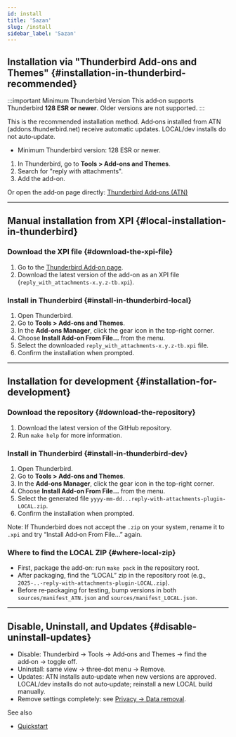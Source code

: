 ```yaml
---
id: install
title: 'Sazan'
slug: /install
sidebar_label: 'Sazan'
---
```


## Installation via "Thunderbird Add-ons and Themes" {#installation-in-thunderbird-recommended}

:::important Minimum Thunderbird Version
This add‑on supports Thunderbird **128 ESR or newer**. Older versions are not supported.
:::

This is the recommended installation method. Add‑ons installed from ATN (addons.thunderbird.net) receive automatic updates. LOCAL/dev installs do not auto‑update.

- Minimum Thunderbird version: 128 ESR or newer.

1. In Thunderbird, go to **Tools > Add-ons and Themes**.
2. Search for "reply with attachments".
3. Add the add-on.

Or open the add‑on page directly: [Thunderbird Add‑ons (ATN)](https://addons.thunderbird.net/thunderbird/addon/reply-with-attachments)

---

## Manual installation from XPI {#local-installation-in-thunderbird}

### Download the XPI file {#download-the-xpi-file}

1. Go to the [Thunderbird Add‑on page](https://addons.thunderbird.net/thunderbird/addon/reply-with-attachments).
2. Download the latest version of the add-on as an XPI file (`reply_with_attachments-x.y.z-tb.xpi`).

### Install in Thunderbird {#install-in-thunderbird-local}

1. Open Thunderbird.
2. Go to **Tools > Add-ons and Themes**.
3. In the **Add-ons Manager**, click the gear icon in the top-right corner.
4. Choose **Install Add-on From File…** from the menu.
5. Select the downloaded `reply_with_attachments-x.y.z-tb.xpi` file.
6. Confirm the installation when prompted.

---

## Installation for development {#installation-for-development}

### Download the repository {#download-the-repository}

1. Download the latest version of the GitHub repository.
2. Run `make help` for more information.

### Install in Thunderbird {#install-in-thunderbird-dev}

1. Open Thunderbird.
2. Go to **Tools > Add-ons and Themes**.
3. In the **Add-ons Manager**, click the gear icon in the top-right corner.
4. Choose **Install Add-on From File…** from the menu.
5. Select the generated file `yyyy-mm-dd...reply-with-attachments-plugin-LOCAL.zip`.
6. Confirm the installation when prompted.

Note: If Thunderbird does not accept the `.zip` on your system, rename it to `.xpi` and try “Install Add‑on From File…” again.

### Where to find the LOCAL ZIP {#where-local-zip}

- First, package the add‑on: run `make pack` in the repository root.
- After packaging, find the “LOCAL” zip in the repository root (e.g., `2025-..-reply-with-attachments-plugin-LOCAL.zip`).
- Before re‑packaging for testing, bump versions in both `sources/manifest_ATN.json` and `sources/manifest_LOCAL.json`.

---

## Disable, Uninstall, and Updates {#disable-uninstall-updates}

- Disable: Thunderbird → Tools → Add‑ons and Themes → find the add‑on → toggle off.
- Uninstall: same view → three‑dot menu → Remove.
- Updates: ATN installs auto‑update when new versions are approved. LOCAL/dev installs do not auto‑update; reinstall a new LOCAL build manually.
- Remove settings completely: see [Privacy → Data removal](privacy#data-removal).

See also

- [Quickstart](quickstart)
